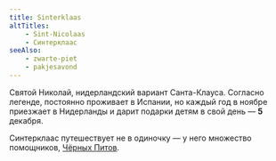```yaml
---
title: Sinterklaas
altTitles:
    - Sint-Nicolaas
    - Синтерклаас
seeAlso:
    - zwarte-piet
    - pakjesavond
---
```


Святой Николай, нидерландский вариант Санта-Клауса. Согласно легенде, постоянно проживает в Испании, но каждый год в ноябре приезжает в Нидерланды и дарит подарки детям в свой день — **5** декабря.

Синтерклаас путешествует не в одиночку — у него множество помощников, [Чёрных Питов](/glossary/zwarte-piet).

<!--more-->
